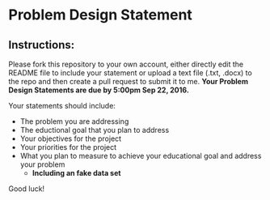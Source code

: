 # Problem Design Statement

## Instructions:

Please fork this repository to your own account, either directly edit the README file to include your statement or upload a text file (.txt, .docx) to the repo and then create a pull request to submit it to me. **Your Problem Design Statements are due by 5:00pm Sep 22, 2016.**

Your statements should include:

* The problem you are addressing
* The eductional goal that you plan to address
* Your objectives for the project
* Your priorities for the project
* What you plan to measure to achieve your educational goal and address your problem
    * **Including an fake data set**

Good luck!
